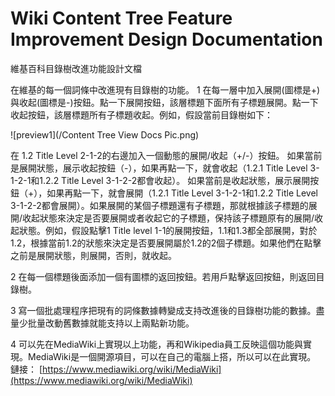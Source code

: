 # Wiki Content Tree Feature Improvement Design Documentation<br />
維基百科目錄樹改進功能設計文檔

在維基的每一個詞條中改進現有目錄樹的功能。
1 在每一層中加入展開(圖標是+)與收起(圖標是-)按鈕。點一下展開按鈕，該層標題下面所有子標題展開。點一下收起按鈕，該層標題所有子標題收起。例如，假設當前目錄樹如下：

![preview1](/Content Tree View Docs Pic.png)

在 1.2 Title Level 2-1-2的右邊加入一個動態的展開/收起（+/-）按鈕。
如果當前是展開狀態，展示收起按鈕（-），如果再點一下，就會收起（1.2.1 Title Level 3-1-2-1和1.2.2 Title Level 3-1-2-2都會收起）。
如果當前是收起狀態，展示展開按鈕（+），如果再點一下，就會展開（1.2.1 Title Level 3-1-2-1和1.2.2 Title Level 3-1-2-2都會展開）。如果展開的某個子標題還有子標題，那就根據該子標題的展開/收起狀態來決定是否要展開或者收起它的子標題，保持該子標題原有的展開/收起狀態。例如，假設點擊1 Title level 1-1的展開按鈕，1.1和1.3都全部展開，對於1.2，根據當前1.2的狀態來決定是否要展開屬於1.2的2個子標題。如果他們在點擊之前是展開狀態，則展開，否則，就收起。

2 在每一個標題後面添加一個有圖標的返回按鈕。若用戶點擊返回按鈕，則返回目錄樹。

3 寫一個批處理程序把現有的詞條數據轉變成支持改進後的目錄樹功能的數據。盡量少批量改動舊數據就能支持以上兩點新功能。

4 可以先在MediaWiki上實現以上功能，再和Wikipedia員工反映這個功能與實現。MediaWiki是一個開源項目，可以在自己的電腦上搭，所以可以在此實現。
鏈接：
[https://www.mediawiki.org/wiki/MediaWiki](https://www.mediawiki.org/wiki/MediaWiki)
